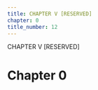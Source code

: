 ```yaml
---
title: CHAPTER V [RESERVED]
chapter: 0
title_number: 12
---
```


CHAPTER V [RESERVED]

# Chapter 0

